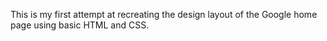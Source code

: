 This is my first attempt at recreating the design layout of the Google home page using basic HTML and CSS.
